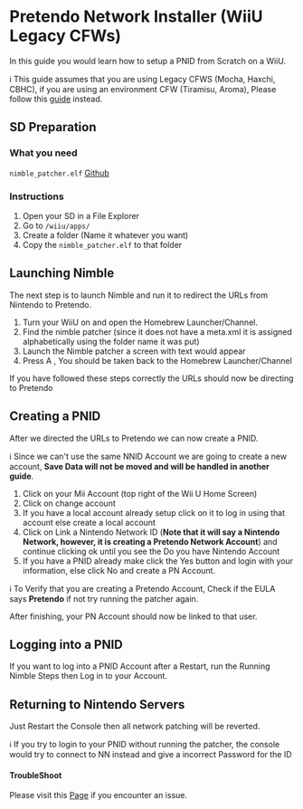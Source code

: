 # Pretendo Network Installer (WiiU Legacy CFWs)
In this guide you would learn how to setup a PNID from Scratch on a WiiU.


<div class="info-frame">ℹ️ This guide assumes that you are using Legacy CFWS (Mocha, Haxchi, CBHC), if you are using an environment CFW (Tiramisu, Aroma), Please follow this <a href="/docs/network-wiiu-env">guide</a> instead.</div>


## SD Preparation
### What you need
`nimble_patcher.elf`  [Github](https://github.com/PretendoNetwork/Nimble/releases)

### Instructions

 1. Open your SD in a File Explorer
 2. Go to `/wiiu/apps/`
 3. Create a folder (Name it whatever you want)
 4. Copy the `nimble_patcher.elf` to that folder

## Launching Nimble
The next step is to launch Nimble and run it to redirect the URLs from Nintendo to Pretendo.

 1. Turn your WiiU on and open the Homebrew Launcher/Channel.
 2. Find the nimble patcher (since it does not have a meta.xml it is assigned alphabetically using the folder name it was put) 
 3. Launch the Nimble patcher a screen with text would appear 
 4. Press A , You should be taken back to the Homebrew Launcher/Channel 

If you have followed these steps correctly the URLs should now be directing to Pretendo

## Creating a PNID
After we directed the URLs to Pretendo we can now create a PNID.
<div class="info-frame">ℹ️ Since we can't use the same NNID Account we are going to create a new account, <b>Save Data will not be moved and will be handled in another guide</b>.</div>

 1. Click on your Mii Account (top right of the Wii U Home Screen)
 2. Click on change account
 3. If you have a local account already setup click on it to log in using that account else create a local account
 4. Click on Link a Nintendo Network ID (**Note that it will say a Nintendo Network, however, it is creating a Pretendo Network Account**) and continue clicking ok until you see the Do you have Nintendo Account
 5. If you have a PNID already make click the Yes button and login with your information, else click No and create a PN Account.
 
<div class="info-frame">ℹ️ To Verify that you are creating a Pretendo Account, Check if the EULA says <b>Pretendo</b> if not try running the patcher again.</div>

After finishing, your PN Account should now be linked to that user.

## Logging into a PNID

If you want to log into a PNID Account after a Restart, run the Running Nimble Steps then Log in to your Account.


## Returning to Nintendo Servers
Just Restart the Console then all network patching will be reverted.

<div class="info-frame">ℹ️ If you try to login to your PNID without running the patcher, the console would try to connect to NN instead and give a incorrect Password for the ID</div>

#### TroubleShoot
Please visit this [Page](/docs/troubleshoot-errors) if you encounter an issue.